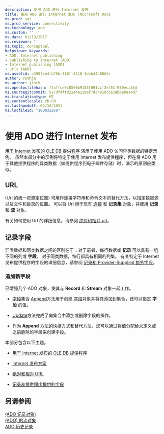 ```yaml
---
description: 使用 ADO 进行 Internet 发布
title: 使用 ADO 进行 Internet 发布 |Microsoft Docs
ms.prod: sql
ms.prod_service: connectivity
ms.technology: ado
ms.custom: ''
ms.date: 01/19/2017
ms.reviewer: ''
ms.topic: conceptual
helpviewer_keywords:
- ADO, Internet publishing
- publishing to Internet [ADO]
- Internet publishing [ADO]
- urls [ADO]
ms.assetid: d399fce4-b70b-418f-8110-3deb3448863c
author: rothja
ms.author: jroth
ms.openlocfilehash: f7affce9c8596b9155f691ccf2ef61f9f0eca35d
ms.sourcegitcommit: 917df4ffd22e4a229af7dc481dcce3ebba0aa4d7
ms.translationtype: MT
ms.contentlocale: zh-CN
ms.lasthandoff: 02/10/2021
ms.locfileid: "100032269"
---
```

# <a name="using-ado-for-internet-publishing"></a>使用 ADO 进行 Internet 发布
[用于 Internet 发布的 OLE DB 提供程序](../../../ado/guide/data/the-ole-db-provider-for-internet-publishing.md) 演示了使用 ADO 访问异类数据的特定示例。 虽然本部分中的示例将特定于使用 Internet 发布提供程序，但在将 ADO 用于其他提供程序的异类数据（如提供程序到电子邮件存储）时，演示的原则应类似。  
  
## <a name="urls"></a>URL  
  (Url 的统一资源定位器) 可用作连接字符串和命令文本的替代方法，以指定数据源以及文件和目录的位置。 可以将 Url 用于现有 [连接](../../../ado/reference/ado-api/connection-object-ado.md) 和 **记录集** 对象，并使用 **记录** 和 **流** 对象。  
  
 有关如何使用 Url 的详细信息，请参阅 [绝对和相对 url](../../../ado/guide/data/absolute-and-relative-urls.md)。  
  
## <a name="record-fields"></a>记录字段  
 异类数据和同类数据之间的区别在于：对于前者，每行数据或 **记录** 可以具有一组不同的列或 **字段**。 对于同类数据，每行都具有相同的列集。 有关特定于 Internet 发布提供程序的字段的详细信息，请参阅 [记录和 Provider-Supplied 额外字段](../../../ado/guide/data/records-and-provider-supplied-fields.md)。  
  
### <a name="appending-new-fields"></a>追加新字段  
 已增强几个 ADO 对象，使其与 **Record** 和 **Stream** 对象一起工作。  
  
-   [字段](../../../ado/reference/ado-api/fields-collection-ado.md)集合 [Append](../../../ado/reference/ado-api/append-method-ado.md)方法用于创建 [字段](../../../ado/reference/ado-api/field-object.md)对象并将其添加到集合，还可以指定 **字段** 的值。  
  
-   [Update](../../../ado/reference/ado-api/update-method.md)方法完成了向集合中添加或删除字段的操作。  
  
-   作为 **Append** 方法的快捷方式和替代方法，您可以通过将值分配给未定义或之前删除的字段来创建字段。  
  
 本部分包含以下主题。  
  
-   [用于 Internet 发布的 OLE DB 提供程序](../../../ado/guide/data/the-ole-db-provider-for-internet-publishing.md)  
  
-   [Internet 发布方案](../../../ado/guide/data/internet-publishing-scenario.md)  
  
-   [绝对和相对 URL](../../../ado/guide/data/absolute-and-relative-urls.md)  
  
-   [记录和提供程序提供的字段](../../../ado/guide/data/records-and-provider-supplied-fields.md)  
  
## <a name="see-also"></a>另请参阅  
 [ (ADO 记录对象) ](../../../ado/reference/ado-api/record-object-ado.md)   
 [ (ADO) 的流对象 ](../../../ado/reference/ado-api/stream-object-ado.md)   
 [ADO 历史记录](../../../ado/guide/ado-history.md)
